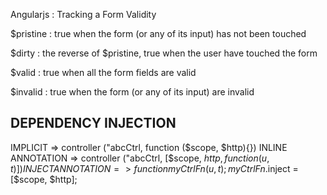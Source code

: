 Angularjs : Tracking a Form Validity

$pristine : true when the form (or any of its input) has not been touched

$dirty : the reverse of $pristine, true when the user have touched the form

$valid : true when all the form fields are valid

$invalid : true when the form (or any of its input) are invalid

DEPENDENCY INJECTION
-----------------------
IMPLICIT => controller ("abcCtrl, function ($scope, $http){})
INLINE ANNOTATION => controller ("abcCtrl, [$scope, $http, function (u,t){}])
INJECT ANNOTATION => function myCtrlFn (u,t){};
myCtrlFn.$inject = [$scope, $http];


